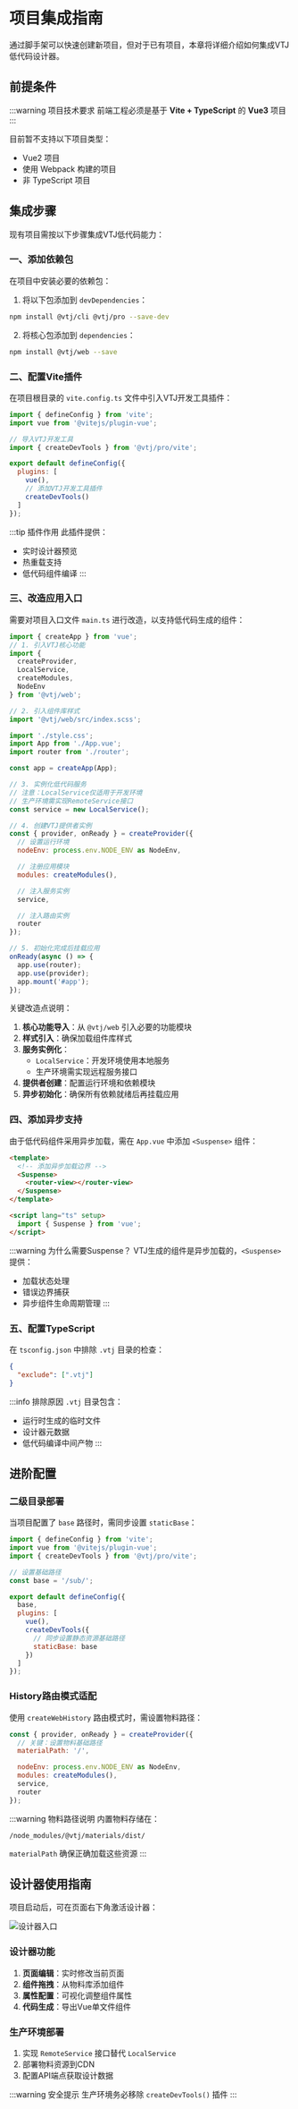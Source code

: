 # 项目集成指南

通过脚手架可以快速创建新项目，但对于已有项目，本章将详细介绍如何集成VTJ低代码设计器。

## 前提条件

:::warning 项目技术要求
前端工程必须是基于 **Vite + TypeScript** 的 **Vue3** 项目
:::

目前暂不支持以下项目类型：

- Vue2 项目
- 使用 Webpack 构建的项目
- 非 TypeScript 项目

## 集成步骤

现有项目需按以下步骤集成VTJ低代码能力：

### 一、添加依赖包

在项目中安装必要的依赖包：

1. 将以下包添加到 `devDependencies`：

```sh
npm install @vtj/cli @vtj/pro --save-dev
```

2. 将核心包添加到 `dependencies`：

```sh
npm install @vtj/web --save
```

### 二、配置Vite插件

在项目根目录的 `vite.config.ts` 文件中引入VTJ开发工具插件：

```js
import { defineConfig } from 'vite';
import vue from '@vitejs/plugin-vue';

// 导入VTJ开发工具
import { createDevTools } from '@vtj/pro/vite';

export default defineConfig({
  plugins: [
    vue(),
    // 添加VTJ开发工具插件
    createDevTools()
  ]
});
```

:::tip 插件作用
此插件提供：

- 实时设计器预览
- 热重载支持
- 低代码组件编译
  :::

### 三、改造应用入口

需要对项目入口文件 `main.ts` 进行改造，以支持低代码生成的组件：

```js
import { createApp } from 'vue';
// 1. 引入VTJ核心功能
import {
  createProvider,
  LocalService,
  createModules,
  NodeEnv
} from '@vtj/web';

// 2. 引入组件库样式
import '@vtj/web/src/index.scss';

import './style.css';
import App from './App.vue';
import router from './router';

const app = createApp(App);

// 3. 实例化低代码服务
// 注意：LocalService仅适用于开发环境
// 生产环境需实现RemoteService接口
const service = new LocalService();

// 4. 创建VTJ提供者实例
const { provider, onReady } = createProvider({
  // 设置运行环境
  nodeEnv: process.env.NODE_ENV as NodeEnv,

  // 注册应用模块
  modules: createModules(),

  // 注入服务实例
  service,

  // 注入路由实例
  router
});

// 5. 初始化完成后挂载应用
onReady(async () => {
  app.use(router);
  app.use(provider);
  app.mount('#app');
});
```

关键改造点说明：

1. **核心功能导入**：从 `@vtj/web` 引入必要的功能模块
2. **样式引入**：确保加载组件库样式
3. **服务实例化**：
   - `LocalService`：开发环境使用本地服务
   - 生产环境需实现远程服务接口
4. **提供者创建**：配置运行环境和依赖模块
5. **异步初始化**：确保所有依赖就绪后再挂载应用

### 四、添加异步支持

由于低代码组件采用异步加载，需在 `App.vue` 中添加 `<Suspense>` 组件：

```html
<template>
  <!-- 添加异步加载边界 -->
  <Suspense>
    <router-view></router-view>
  </Suspense>
</template>

<script lang="ts" setup>
  import { Suspense } from 'vue';
</script>
```

:::warning 为什么需要Suspense？
VTJ生成的组件是异步加载的，`<Suspense>` 提供：

- 加载状态处理
- 错误边界捕获
- 异步组件生命周期管理
  :::

### 五、配置TypeScript

在 `tsconfig.json` 中排除 `.vtj` 目录的检查：

```json
{
  "exclude": [".vtj"]
}
```

:::info 排除原因
`.vtj` 目录包含：

- 运行时生成的临时文件
- 设计器元数据
- 低代码编译中间产物
  :::

## 进阶配置

### 二级目录部署

当项目配置了 `base` 路径时，需同步设置 `staticBase`：

```js
import { defineConfig } from 'vite';
import vue from '@vitejs/plugin-vue';
import { createDevTools } from '@vtj/pro/vite';

// 设置基础路径
const base = '/sub/';

export default defineConfig({
  base,
  plugins: [
    vue(),
    createDevTools({
      // 同步设置静态资源基础路径
      staticBase: base
    })
  ]
});
```

### History路由模式适配

使用 `createWebHistory` 路由模式时，需设置物料路径：

```js
const { provider, onReady } = createProvider({
  // 关键：设置物料基础路径
  materialPath: '/',

  nodeEnv: process.env.NODE_ENV as NodeEnv,
  modules: createModules(),
  service,
  router
});
```

:::warning 物料路径说明
内置物料存储在：

```
/node_modules/@vtj/materials/dist/
```

`materialPath` 确保正确加载这些资源
:::

## 设计器使用指南

项目启动后，可在页面右下角激活设计器：

![设计器入口](../assets/vite-app.png)

### 设计器功能

1. **页面编辑**：实时修改当前页面
2. **组件拖拽**：从物料库添加组件
3. **属性配置**：可视化调整组件属性
4. **代码生成**：导出Vue单文件组件

### 生产环境部署

1. 实现 `RemoteService` 接口替代 `LocalService`
2. 部署物料资源到CDN
3. 配置API端点获取设计数据

:::warning 安全提示
生产环境务必移除 `createDevTools()` 插件
:::
